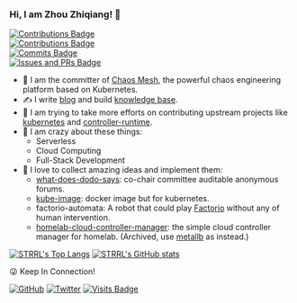 ### Hi, I am Zhou Zhiqiang! 👋

[![Contributions Badge](https://badges.strrl.dev/contributions/all/STRRL?style=flat-square)](https://badges.strrl.dev)  
[![Contributions Badge](https://badges.strrl.dev/contributions/weekly/STRRL?style=flat-square)](https://badges.strrl.dev)  
[![Commits Badge](https://badges.strrl.dev/commits/weekly/STRRL?style=flat-square)](https://badges.strrl.dev)  
[![Issues and PRs Badge](https://badges.strrl.dev/issues-and-prs/weekly/STRRL?style=flat-square)](https://badges.strrl.dev)

<!--
**STRRL/STRRL** is a ✨ _special_ ✨ repository because its `README.md` (this file) appears on your GitHub a.

Here are some ideas to get you started:

- 🔭 I’m currently working on ...
- 🌱 I’m currently learning ...
- 👯 I’m looking to collaborate on ...
- 🤔 I’m looking for help with ...
- 💬 Ask me about ...
- 📫 How to reach me: ...
- 😄 Pronouns: ...
- ⚡ Fun fact: ...
-->

- 👷 I am the committer of [Chaos Mesh](https://github.com/chaos-mesh/chaos-mesh), the powerful chaos engineering platform based on Kubernetes.
- ✍️ I write [blog](https://strrl.dev) and build [knowledge base](https://whatiknown.strrl.dev).
- 🌱 I am trying to take more efforts on contributing upstream projects like [kubernetes](https://github.com/kubernetes/kubernetes) and [controller-runtime](https://github.com/kubernetes-sigs/controller-runtime).
- 🤩 I am crazy about these things:
  - Serverless
  - Cloud Computing
  - Full-Stack Development
- 🔭 I love to collect amazing ideas and implement them:
  - [what-does-dodo-says](https://github.com/dodo-says/what-does-dodo-say): co-chair committee auditable anonymous forums.
  - [kube-image](https://github.com/strrl/kubectl-image): docker image but for kubernetes.
  - factorio-automata: A robot that could play [Factorio](https://www.factorio.com/) without any of human intervention.
  - [homelab-cloud-controller-manager](https://github.com/STRRL/homelab-cloud-controller-manager): the simple cloud controller manager for homelab. (Archived, use [metallb](https://github.com/metallb/metallb) as instead.)

[![STRRL's Top Langs](https://github-readme-stats.vercel.app/api/top-langs/?username=STRRL&theme=github_dark&hide=python)](https://github.com/anuraghazra/github-readme-stats)
[![STRRL's GitHub stats](https://github-readme-stats.vercel.app/api?username=STRRL&theme=github_dark)](https://github.com/anuraghazra/github-readme-stats)

😜 Keep In Connection!

[![GitHub](https://img.shields.io/github/followers/STRRL?logo=github&style=flat-square)](https://github.com/strrl)
[![Twitter](https://img.shields.io/twitter/follow/strrlthedev?logo=twitter&style=flat-square)](https://twitter.com/strrlthedev)
[![Visits Badge](https://badges.strrl.dev/visits/STRRL/STRRL?style=flat-square)](https://badges.strrl.dev)

